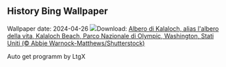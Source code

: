 ## History Bing Wallpaper
Wallpaper date: 2024-04-26
![](https://www.bing.com/th?id=OHR.KalalochTree_IT-IT7011475645_UHD.jpg&w=1000)Download: [Albero di Kalaloch, alias l'albero della vita, Kalaloch Beach, Parco Nazionale di Olympic, Washington, Stati Uniti (© Abbie Warnock-Matthews/Shutterstock)](https://www.bing.com/th?id=OHR.KalalochTree_IT-IT7011475645_UHD.jpg)

Auto get programm by LtgX
